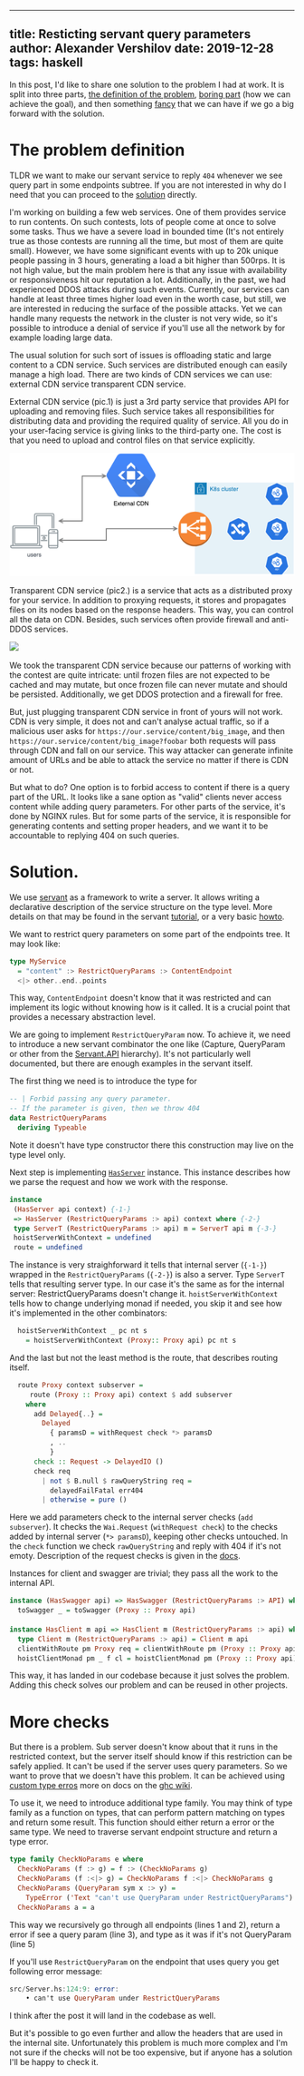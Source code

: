 ----
title: Resticting servant query parameters
author: Alexander Vershilov
date: 2019-12-28
tags: haskell
----

In this post, I'd like to share one solution to the problem I had at work.
It is split into three parts, <a href="#problem">the definition of the problem</a>,
<a href="#boring">boring part</a> (how we can achieve the goal), and then
something <a href="#fancy">fancy</a> that we can have if we go a big forward with the solution. 

# <a name="problem">The problem definition</a>

TLDR we want to make our servant service to reply `404` whenever we see query part in some endpoints subtree.
If you are not interested in why do I need that you can proceed to the <a href="#boring">solution</a> directly.

I'm working on building a few web services. One of them provides service to run contents. On such contests, lots of people come at once to solve some tasks. Thus we have a severe load in bounded time (It's not entirely true as those contests are running all the time, but most of them are quite small). However, we have some significant events with up to 20k unique people passing in 3 hours, generating a load a bit higher than 500rps. It is not high value, but the main problem here is that any issue with availability or responsiveness hit our reputation a lot.
Additionally, in the past, we had experienced DDOS attacks during such events. Currently, our services can handle at least three times higher load even in the worth case, but still, we are interested in reducing the surface of the possible attacks. Yet we can handle many requests the network in the cluster is not very wide, so it's possible to introduce a denial of service if you'll use all the network by for example loading large data.

The usual solution for such sort of issues is offloading static and large content to a CDN service. Such services are distributed enough can easily manage a high load. There are two kinds of CDN services we can use:
external CDN service
transparent CDN service.

External CDN service (pic.1) is just a 3rd party service that provides API for uploading and removing files. Such service takes all responsibilities for distributing data and providing the required quality of service. All you do in your user-facing service is giving links to the third-party one. The cost is that you need to upload and control files on that service explicitly. 

<img src="/images/posts/servant/external.png"/>

Transparent CDN service (pic2.) is a service that acts as a distributed proxy for your service. In addition to proxying requests, it stores and propagates files on its nodes based on the response headers. This way, you can control all the data on CDN. Besides, such services often provide firewall and anti-DDOS services.

<img src="/images/posts/servant/transparent.png"/>

We took the transparent CDN service because our patterns of working with the contest are quite intricate: until frozen files are not expected to be cached and may mutate, but once frozen file can never mutate and should be persisted. Additionally, we get DDOS protection and a firewall for free.

But, just plugging transparent CDN service in front of yours will not work.  CDN is very simple, it does not and can't analyse actual traffic, so if a malicious user asks for
`https://our.service/content/big_image`, and then `https://our.service/content/big_image?foobar`
both requests will pass through CDN and fall on our service.
This way attacker can generate infinite amount of URLs and be able to attack the service
no matter if there is CDN or not.

But what to do? One option is to forbid access to content if there is a query part of the URL.
It looks like a sane option as "valid" clients never access content while adding query parameters. For other parts of the service, it's done by NGINX rules. But for some parts of the service, it is responsible for generating contents and setting proper headers, and we want it to be accountable to replying 404 on such queries.

# <a name="boring">Solution</a>.

We use [servant](https://hackage.haskell.org/package/servant) as a framework to write a server.
It allows writing a declarative description of the service structure on the type level.
More details on that may be found in the servant [tutorial](http://docs.servant.dev/en/stable/tutorial/index.html),
or a very basic [howto](https://qnikst.github.io/posts/2018-10-09-starting-webapp.html).

We want to restrict query parameters on some part of the endpoints tree.
It may look like:

```haskell
type MyService
  = "content" :> RestrictQueryParams :> ContentEndpoint
  <|> other..end..points
```

This way, `ContentEndpoint` doesn't know that it was restricted and can
implement its logic without knowing how is it called. It is a crucial point
that provides a necessary abstraction level.

We are going to implement `RestrictQueryParam` now.
To achieve it, we need to introduce a new servant combinator the one like (Capture, QueryParam or
other from the [Servant.API](https://hackage.haskell.org/package/servant-0.16.2/docs/Servant-API.html)
hierarchy).
It's not particularly well documented, but there are enough examples in the servant itself.

The first thing we need is to introduce the type for 

```haskell
-- | Forbid passing any query parameter.
-- If the parameter is given, then we throw 404
data RestrictQueryParams
  deriving Typeable
```

Note it doesn't have type constructor there this construction may live on the type level only.

Next step is implementing
[`HasServer`](https://hackage.haskell.org/package/servant-server-0.16.2/docs/Servant-Server.html#t:HasServer) instance.
This instance describes how we parse the request and how we work with the response. 

```haskell
instance
 (HasServer api context) {-1-}
 => HasServer (RestrictQueryParams :> api) context where {-2-}
 type ServerT (RestrictQueryParams :> api) m = ServerT api m {-3-}
 hoistServerWithContext = undefined
 route = undefined
```
The instance is very straighforward it tells that internal server (`{-1-}`) wrapped in the `RestrictQueryParams` (`{-2-}`)
is also a server.
Type `ServerT` tells that resulting server type. In our case it's the same as for the 
internal server: RestrictQueryParams doesn't change it.
`hoistServerWithContext` tells how to change underlying monad if needed,
you skip it and see how it's implemented in the other combinators:

```haskell
  hoistServerWithContext _ pc nt s
    = hoistServerWithContext (Proxy:: Proxy api) pc nt s
```

And the last but not the least method is the route, that describes routing itself.

```haskell
  route Proxy context subserver =
     route (Proxy :: Proxy api) context $ add subserver
    where
      add Delayed{..} =
        Delayed
          { paramsD = withRequest check *> paramsD
          , ..
          }
      check :: Request -> DelayedIO ()
      check req
        | not $ B.null $ rawQueryString req =
          delayedFailFatal err404
        | otherwise = pure ()
```

Here we add parameters check to the internal server checks (`add subserver`).
It checks the `Wai.Request` (`withRequest check`) to the checks added by internal server
(`*> paramsD`), keeping other checks untouched.
In the `check` function we check `rawQueryString` and reply with 404 if it's not emoty.
Description of the request checks is given in the  [docs](https://hackage.haskell.org/package/servant-server-0.16.2/docs/Servant-Server-Internal-Delayed.html#t:Delayed). 

Instances for client and swagger are trivial; they pass all the work to the internal API.

```haskell
instance (HasSwagger api) => HasSwagger (RestrictQueryParams :> API) where
  toSwagger _ = toSwagger (Proxy :: Proxy api)

instance HasClient m api => HasClient m (RestrictQueryParams :> api) where
  type Client m (RestrictQueryParams :> api) = Client m api
  clientWithRoute pm Proxy req = clientWithRoute pm (Proxy :: Proxy api) req
  hoistClientMonad pm _ f cl = hoistClientMonad pm (Proxy :: Proxy api) f cl
```


This way, it has landed in our codebase because it just solves the problem.
Adding this check solves our problem and can be reused in other projects.

# <a name="fancy">More checks</a>

But there is a problem. Sub server doesn't know about that it runs in the restricted context,
but the server itself should know if this restriction can be safely applied. It can't be used if the server uses query parameters. So we want to prove that we doesn't have this problem. It can be achieved using 
[custom type erros](http://hackage.haskell.org/package/base-4.12.0.0/docs/GHC-TypeLits.html#t:TypeError)
more on docs on the [ghc wiki](https://gitlab.haskell.org/ghc/ghc/wikis/proposal/custom-type-errors).

To use it, we need to introduce additional type family.
You may think of type family as a function on types,
that can perform pattern matching on types and return some result.
This function should either return a error or the same type.
We need to traverse servant endpoint structure and return a type error.

```haskell
type family CheckNoParams e where
  CheckNoParams (f :> g) = f :> (CheckNoParams g)
  CheckNoParams (f :<|> g) = CheckNoParams f :<|> CheckNoParams g
  CheckNoParams (QueryParam sym x :> y) =
    TypeError ('Text "can't use QueryParam under RestrictQueryParams")
  CheckNoParams a = a
```

This way we recursively go through all endpoints (lines 1 and 2),
return a error if see a query param (line 3),
and type as it was if it's not QueryParam (line 5)

If you'll use `RestrictQueryParam` on the endpoint that uses query you get following error message:

```haskell
src/Server.hs:124:9: error:
    • can't use QueryParam under RestrictQueryParams
```

I think after the post it will land in the codebase as well.

But it's possible to go even further and allow the headers that are used in the internal
site. Unfortunately this problem is much more complex and I'm not sure if the checks will
not be too expensive, but if anyone has a solution I'll be happy to check it.
